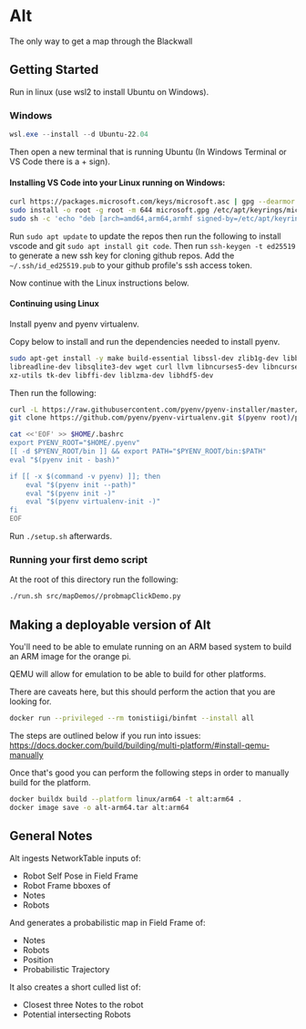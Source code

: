 # Alt
The only way to get a map through the Blackwall

## Getting Started

Run in linux (use wsl2 to install Ubuntu on Windows).

### Windows

```powershell
wsl.exe --install --d Ubuntu-22.04
```

Then open a new terminal that is running Ubuntu (In Windows Terminal or VS Code there is a + sign).

#### Installing VS Code into your Linux running on Windows:
```bash
curl https://packages.microsoft.com/keys/microsoft.asc | gpg --dearmor > microsoft.gpg
sudo install -o root -g root -m 644 microsoft.gpg /etc/apt/keyrings/microsoft-archive-keyring.gpg
sudo sh -c 'echo "deb [arch=amd64,arm64,armhf signed-by=/etc/apt/keyrings/microsoft-archive-keyring.gpg] https://packages.microsoft.com/repos/vscode stable main" > /etc/apt/sources.list.d/vscode.list'
```

Run `sudo apt update` to update the repos then run the following to install vscode and git `sudo apt install git code`.
Then run `ssh-keygen -t ed25519` to generate a new ssh key for cloning github repos. Add the `~/.ssh/id_ed25519.pub` to your github profile's ssh access token.

Now continue with the Linux instructions below.

#### Continuing using Linux

Install pyenv and pyenv virtualenv.

Copy below to install and run the dependencies needed to install pyenv.

```bash
sudo apt-get install -y make build-essential libssl-dev zlib1g-dev libbz2-dev \
libreadline-dev libsqlite3-dev wget curl llvm libncurses5-dev libncursesw5-dev \
xz-utils tk-dev libffi-dev liblzma-dev libhdf5-dev
```

Then run the following:

```bash
curl -L https://raw.githubusercontent.com/pyenv/pyenv-installer/master/bin/pyenv-installer | bash
git clone https://github.com/pyenv/pyenv-virtualenv.git $(pyenv root)/plugins/pyenv-virtualenv
```

```bash
cat <<'EOF' >> $HOME/.bashrc
export PYENV_ROOT="$HOME/.pyenv"
[[ -d $PYENV_ROOT/bin ]] && export PATH="$PYENV_ROOT/bin:$PATH"
eval "$(pyenv init - bash)"

if [[ -x $(command -v pyenv) ]]; then
    eval "$(pyenv init --path)"
    eval "$(pyenv init -)"
    eval "$(pyenv virtualenv-init -)"
fi
EOF
```

Run `./setup.sh` afterwards.

### Running your first demo script

At the root of this directory run the following:

```bash
./run.sh src/mapDemos//probmapClickDemo.py
```

## Making a deployable version of Alt

You'll need to be able to emulate running on an ARM based system to build an ARM image for the orange pi.

QEMU will allow for emulation to be able to build for other platforms.

There are caveats here, but this should perform the action that you are looking for.
```bash
docker run --privileged --rm tonistiigi/binfmt --install all
```

The steps are outlined below if you run into issues:
https://docs.docker.com/build/building/multi-platform/#install-qemu-manually

Once that's good you can perform the following steps in order to manually build for the platform.
```bash
docker buildx build --platform linux/arm64 -t alt:arm64 .
docker image save -o alt-arm64.tar alt:arm64
```

## General Notes

Alt ingests NetworkTable inputs of:
* Robot Self Pose in Field Frame
* Robot Frame bboxes of
 * Notes
 * Robots

And generates a probabilistic map in Field Frame of:
* Notes
* Robots
 * Position
 * Probabilistic Trajectory

It also creates a short culled list of:
* Closest three Notes to the robot
* Potential intersecting Robots
